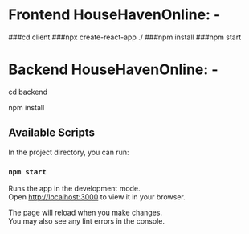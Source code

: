 
# Frontend HouseHavenOnline: -
###cd client
###npx create-react-app ./
###npm install
###npm start

# Backend HouseHavenOnline: -

cd backend

npm install


## Available Scripts

In the project directory, you can run:

### `npm start`

Runs the app in the development mode.\
Open [http://localhost:3000](http://localhost:3000) to view it in your browser.

The page will reload when you make changes.\
You may also see any lint errors in the console.
